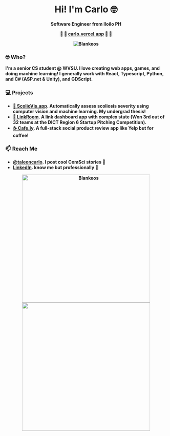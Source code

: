 <h1 align="center">Hi! I'm Carlo 🤓</h1>
<p align="center"><b>Software Engineer from Iloilo PH<b/></p>
<p align="center">
  🔷 🔹 <a href="https://carlo.vercel.app/" target="_blank">carlo.vercel.app</a> 🔹 🔷
</p>
<p align="center"><img src="https://komarev.com/ghpvc/?username=blankeos&label=Profile+Views&color=3b82f6&style=for-the-badge" alt="Blankeos" /></p>

### 🤓 Who?

I'm a senior CS student @ WVSU. I love creating **web apps**, **games**, and doing **machine learning**! I generally work with React, Typescript, Python, and C# (ASP.net & Unity), and GDScript.

### 💻 Projects

- [🦴 ScolioVis.app](https://scoliovis.app/). Automatically assess scoliosis severity using computer vision and machine learning. My undergrad thesis!
- [📘 LinkRoom](https://linkroom.vercel.app/). A link dashboard app with complex state (Won 3rd out of 32 teams at the DICT Region 6 Startup Pitching Competition).
- [☕ Cafe.ly](https://cafely.vercel.app). A full-stack social product review app like Yelp but for coffee!

### 📫 Reach Me

- [@taleoncarlo](https://instagram.com/taleoncarlo/). I post cool ComSci stories 🚀
- [LinkedIn](https://www.linkedin.com/in/carlotaleon/). know me but professionally 🧐

<div align="center">
<a href="https://github.com/anuraghazra/github-readme-stats">
    <img width="400" src="https://github-readme-stats.vercel.app/api?username=blankeos&theme=react&count_private=true&include_all_commits=true" alt="Blankeos" />
</a>
<a href="https://github.com/DenverCoder1/github-readme-streak-stats">
    <img width="400" src="https://github-readme-streak-stats.herokuapp.com/?user=blankeos&theme=react" />
</a>
</div>
